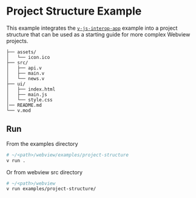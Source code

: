 # Project Structure Example

This example integrates the [`v-js-interop-app`](https://github.com/ttytm/webview/tree/master/examples/v-js-interop-app) example
into a project structure that can be used as a starting guide for more complex Webview projects.

```
├── assets/
│   └── icon.ico
├── src/
│   ├── api.v
│   ├── main.v
│   └── news.v
├── ui/
│   ├── index.html
│   ├── main.js
│   └── style.css
│── README.md
└── v.mod
```

## Run

From the examples directory

```sh
# ~/<path>/webview/examples/project-structure
v run .
```

Or from webview src directory

```sh
# ~/<path>/webview
v run examples/project-structure/
```
